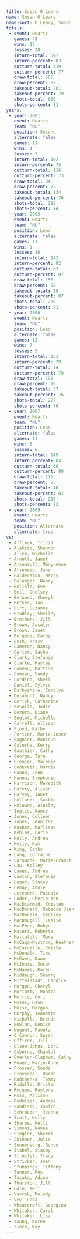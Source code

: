 ```yaml
---
title: Susan O'Leary
name: Susan O'Leary
name-sort: O'Leary, Susan
totals:
 - event: Hearts
   games: 45
   wins: 17
   losses: 28
   inturn-total: 547
   inturn-percent: 83
   outturn-total: 319
   outturn-percent: 77
   draw-total: 605
   draw-percent: 82
   takeout-total: 261
   takeout-percent: 79
   shots-total: 866
   shots-percent: 81
years:
 - year: 2001
   event: Hearts
   team: "NL"
   position: Second
   alternate: false
   games: 11
   wins: 4
   losses: 7
   inturn-total: 102
   inturn-percent: 75
   outturn-total: 116
   outturn-percent: 73
   draw-total: 84
   draw-percent: 72
   takeout-total: 134
   takeout-percent: 76
   shots-total: 218
   shots-percent: 74
 - year: 2005
   event: Hearts
   team: "NL"
   position: Lead
   alternate: false
   games: 11
   wins: 1
   losses: 10
   inturn-total: 143
   inturn-percent: 92
   outturn-total: 63
   outturn-percent: 87
   draw-total: 156
   draw-percent: 92
   takeout-total: 50
   takeout-percent: 87
   shots-total: 206
   shots-percent: 91
 - year: 2006
   event: Hearts
   team: "NL"
   position: Lead
   alternate: false
   games: 12
   wins: 7
   losses: 5
   inturn-total: 153
   inturn-percent: 79
   outturn-total: 74
   outturn-percent: 70
   draw-total: 190
   draw-percent: 76
   takeout-total: 37
   takeout-percent: 76
   shots-total: 227
   shots-percent: 76
 - year: 2007
   event: Hearts
   team: "NL"
   position: Lead
   alternate: false
   games: 11
   wins: 5
   losses: 6
   inturn-total: 149
   inturn-percent: 84
   outturn-total: 66
   outturn-percent: 80
   draw-total: 175
   draw-percent: 83
   takeout-total: 40
   takeout-percent: 81
   shots-total: 215
   shots-percent: 83
 - year: 2009
   event: Hearts
   team: "NL"
   position: Alternate
   alternate: true
vs:
 - Affleck, Tricia
 - Aleksic, Shannon
 - Allen, Michelle
 - Arnott, Janet
 - Arsenault, Mary-Anne
 - Arseneau, Jane
 - Balderston, Marcy
 - Belanger, Nancy
 - Belisle, Eve
 - Bell, Chelsey
 - Bernard, Cheryl
 - Betker, Jan
 - Birt, Suzanne
 - Bradley, Shelley
 - Brothers, Jill
 - Brown, Jacalyn
 - Brown, Janet
 - Burgess, Carey
 - Bush, Tracy
 - Cameron, Nancy
 - Carter, Sasha
 - Clark, Stefanie
 - Clarke, Hayley
 - Comeau, Martine
 - Comeau, Sandy
 - Cordina, Sheri
 - Daniel, Sylvie
 - Darbyshire, Carolyn
 - Delahunt, Nancy
 - Derick, Catherine
 - deSolla, Jodie
 - Dezura, Diane
 - Englot, Michelle
 - Farrell, Allison
 - Floyd, Kathy
 - Fortier, Marie-Josee
 - Gagnier, Monique
 - Galusha, Kerry
 - Gauthier, Cathy
 - George, Tara
 - Grenier, Valerie
 - Gudereit, Marcia
 - Hanna, Jenn
 - Hanna, Stephanie
 - Harrison, Meredith
 - Harvey, Alison
 - Harvey, Janet
 - Hollands, Saskia
 - Holowec, Ainsley
 - Inglis, Nancy
 - Jones, Colleen
 - Jones, Jennifer
 - Kasner, Marliese
 - Kehler, Lorie
 - Kelly, Andrea
 - Kelly, Kim
 - King, Cathy
 - Lang, Lorraine
 - Larouche, Marie-France
 - Law, Kelley
 - Lawes, Andrea
 - Lawton, Stefanie
 - Leger, Stacey
 - Lemay, Annie
 - Letendre, Pascale
 - Loder, Cherie-Ann
 - MacDiarmid, Kristen
 - MacDonald, Rebecca Jean
 - MacDonald, Shelley
 - MacDougall, Leslie
 - MacPhee, Robyn
 - Materi, Roberta
 - Mattatall, Mary
 - McCagg-Nystrom, Heather
 - McCarville, Krista
 - McDonald, Tina
 - McEwen, Dawn
 - McInnis, Susan
 - McNamee, Karen
 - Middaugh, Sherry
 - Mittelstadt, Candice
 - Morgan, Cheryl
 - Moriarty, Monica
 - Morris, Cori
 - Moses, Dawn
 - Muise, Morgan
 - Murphy, Jeanette
 - Nicholls, Brenda
 - Nowlan, Denise
 - Nugent, Pamela
 - O'Connor, Susan
 - Officer, Jill
 - Olson-Johns, Lori
 - Osborne, Chantal
 - Overton-Clapham, Cathy
 - Power, Marie-Anne
 - Prosser, Sandi
 - Provencal, Darah
 - Radchenka, Tammy
 - Ridalls, Kristen
 - Rocque, Raylene
 - Ross, Allison
 - Rudulier, Andrea
 - Sandison, Janice
 - Schraeder, Jeanna
 - Scott, Kelly
 - Sharpe, Kelli
 - Simons, Renee
 - Singler, Sherri
 - Skinner, Julie
 - Sonnenberg, Renee
 - Stabel, Stacey
 - Streifel, Tracy
 - Stricker, Joan
 - Stubbings, Tiffany
 - Tanner, Ros
 - Tasaka, Adina
 - Thurston, Jill
 - Udle, Teri
 - Vavrek, Melody
 - Vey, Lana
 - Wheatcroft, Georgina
 - Whitaker, Carol
 - Whitaker, Lisa
 - Young, Karen
 - Zinck, Kay
---
```

